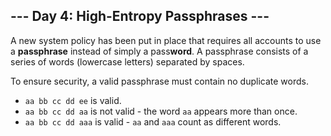 <article class="day-desc"><h2>--- Day 4: High-Entropy Passphrases ---</h2><p>A new system policy has been put in place that requires all accounts to use a <b>passphrase</b> instead of simply a pass<b>word</b>. A passphrase consists of a series of words (lowercase letters) separated by spaces.</p>
<p>To ensure security, a valid passphrase must contain no duplicate words.</p>

<ul>
<li><code>aa bb cc dd ee</code> is valid.</li>
<li><code>aa bb cc dd aa</code> is not valid - the word <code>aa</code> appears more than once.</li>
<li><code>aa bb cc dd aaa</code> is valid - <code>aa</code> and <code>aaa</code> count as different words.</li>
</ul>

</article>

<form method="post" action="4/answer"><input type="hidden" name="level" value="1"></form>